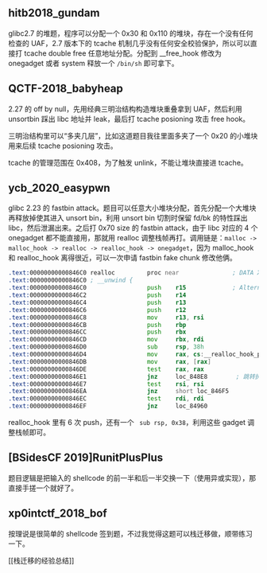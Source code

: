 ## hitb2018_gundam

glibc2.7 的堆题，程序可以分配一个 0x30 和 0x110 的堆块，存在一个没有任何检查的 UAF，2.7 版本下的 tcache 机制几乎没有任何安全校验保护，所以可以直接打 tcache double free 任意地址分配。分配到 __free_hook 修改为 onegadget 或者 system 释放一个 `/bin/sh` 即可拿下。 

## QCTF-2018_babyheap

2.27 的 off by null，先用经典三明治结构构造堆块重叠拿到 UAF，然后利用 unsortbin 踩出 libc 地址并 leak，最后打 tcache posioning 攻击 free hook。

三明治结构里可以“多夹几层”，比如这道题目我往里面多夹了一个 0x20 的小堆块用来后续 tcache posioning 攻击。

tcache 的管理范围在 0x408，为了触发 unlink，不能让堆块直接进 tcache。

## ycb_2020_easypwn

glibc 2.23 的 fastbin attack。题目可以任意大小堆块分配，首先分配一个大堆块再释放掉使其进入 unsort bin，利用 unsort bin 切割时保留 fd/bk 的特性踩出 libc，然后泄漏出来。之后打 0x70 size 的 fastbin attack，由于 libc 对应的 4 个 onegadget 都不能直接用，那就用 realloc 调整栈帧再打。调用链是：`malloc -> malloc_hook -> realloc -> realloc_hook -> onegadget`，因为 malloc_hook 和 realloc_hook 离得很近，可以一次申请 fastbin fake chunk 修改他俩。

```asm
.text:00000000000846C0 realloc         proc near               ; DATA XREF: LOAD:0000000000006BA0↑o
.text:00000000000846C0 ; __unwind {
.text:00000000000846C0                 push    r15             ; Alternative name is '__libc_realloc'
.text:00000000000846C2                 push    r14
.text:00000000000846C4                 push    r13
.text:00000000000846C6                 push    r12
.text:00000000000846C8                 mov     r13, rsi
.text:00000000000846CB                 push    rbp
.text:00000000000846CC                 push    rbx
.text:00000000000846CD                 mov     rbx, rdi
.text:00000000000846D0                 sub     rsp, 38h
.text:00000000000846D4                 mov     rax, cs:__realloc_hook_ptr
.text:00000000000846DB                 mov     rax, [rax]
.text:00000000000846DE                 test    rax, rax
.text:00000000000846E1                 jnz     loc_848E8        ; 跳转执行 realloc_hook
.text:00000000000846E7                 test    rsi, rsi
.text:00000000000846EA                 jnz     short loc_846F5
.text:00000000000846EC                 test    rdi, rdi
.text:00000000000846EF                 jnz     loc_84960
```

realloc_hook 里有 6 次 push，还有一个 ` sub rsp, 0x38`，利用这些 gadget 调整栈帧即可。

## [BSidesCF 2019]RunitPlusPlus

题目逻辑是把输入的 shellcode 的前一半和后一半交换一下（使用异或实现），那直接手搓一个就好了。

## xp0intctf_2018_bof

按理说是很简单的 shellcode 签到题，不过我觉得这题可以栈迁移做，顺带练习一下。

[[栈迁移的经验总结]]


